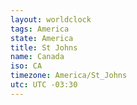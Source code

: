 ```yaml
---
layout: worldclock
tags: America
state: America
title: St Johns
name: Canada
iso: CA
timezone: America/St_Johns
utc: UTC -03:30
---
```


